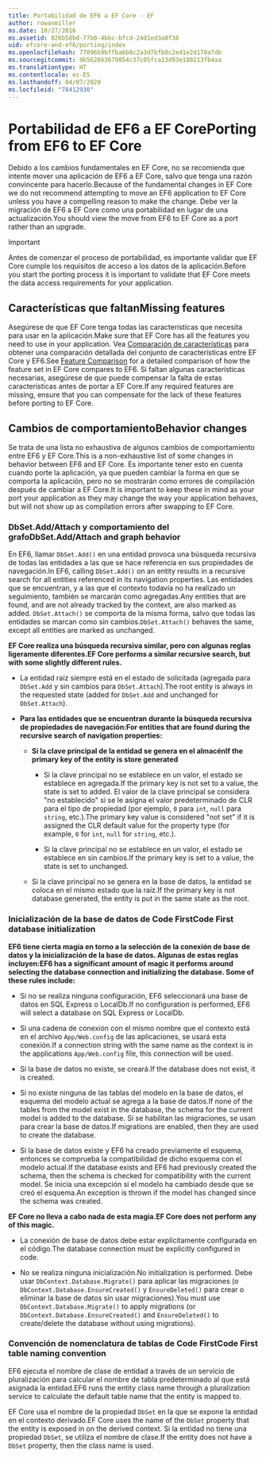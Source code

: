 ```yaml
---
title: Portabilidad de EF6 a EF Core - EF
author: rowanmiller
ms.date: 10/27/2016
ms.assetid: 826b58bd-77b0-4bbc-bfcd-24d1ed3a8f38
uid: efcore-and-ef6/porting/index
ms.openlocfilehash: 77096b9bffba6b8c2a3d7bfb0c2e41e2d170a7db
ms.sourcegitcommit: 9b562663679854c37c05fca13d93e180213fb4aa
ms.translationtype: HT
ms.contentlocale: es-ES
ms.lasthandoff: 04/07/2020
ms.locfileid: "78412930"
---
```

# <a name="porting-from-ef6-to-ef-core"></a><span data-ttu-id="fca5a-102">Portabilidad de EF6 a EF Core</span><span class="sxs-lookup"><span data-stu-id="fca5a-102">Porting from EF6 to EF Core</span></span>

<span data-ttu-id="fca5a-103">Debido a los cambios fundamentales en EF Core, no se recomienda que intente mover una aplicación de EF6 a EF Core, salvo que tenga una razón convincente para hacerlo.</span><span class="sxs-lookup"><span data-stu-id="fca5a-103">Because of the fundamental changes in EF Core we do not recommend attempting to move an EF6 application to EF Core unless you have a compelling reason to make the change.</span></span>
<span data-ttu-id="fca5a-104">Debe ver la migración de EF6 a EF Core como una portabilidad en lugar de una actualización.</span><span class="sxs-lookup"><span data-stu-id="fca5a-104">You should view the move from EF6 to EF Core as a port rather than an upgrade.</span></span>

> [!IMPORTANT]
> <span data-ttu-id="fca5a-105">Antes de comenzar el proceso de portabilidad, es importante validar que EF Core cumple los requisitos de acceso a los datos de la aplicación.</span><span class="sxs-lookup"><span data-stu-id="fca5a-105">Before you start the porting process it is important to validate that EF Core meets the data access requirements for your application.</span></span>

## <a name="missing-features"></a><span data-ttu-id="fca5a-106">Características que faltan</span><span class="sxs-lookup"><span data-stu-id="fca5a-106">Missing features</span></span>

<span data-ttu-id="fca5a-107">Asegúrese de que EF Core tenga todas las características que necesita para usar en la aplicación.</span><span class="sxs-lookup"><span data-stu-id="fca5a-107">Make sure that EF Core has all the features you need to use in your application.</span></span> <span data-ttu-id="fca5a-108">Vea [Comparación de características](xref:efcore-and-ef6/index) para obtener una comparación detallada del conjunto de características entre EF Core y EF6.</span><span class="sxs-lookup"><span data-stu-id="fca5a-108">See [Feature Comparison](xref:efcore-and-ef6/index) for a detailed comparison of how the feature set in EF Core compares to EF6.</span></span> <span data-ttu-id="fca5a-109">Si faltan algunas características necesarias, asegúrese de que puede compensar la falta de estas características antes de portar a EF Core.</span><span class="sxs-lookup"><span data-stu-id="fca5a-109">If any required features are missing, ensure that you can compensate for the lack of these features before porting to EF Core.</span></span>

## <a name="behavior-changes"></a><span data-ttu-id="fca5a-110">Cambios de comportamiento</span><span class="sxs-lookup"><span data-stu-id="fca5a-110">Behavior changes</span></span>

<span data-ttu-id="fca5a-111">Se trata de una lista no exhaustiva de algunos cambios de comportamiento entre EF6 y EF Core.</span><span class="sxs-lookup"><span data-stu-id="fca5a-111">This is a non-exhaustive list of some changes in behavior between EF6 and EF Core.</span></span> <span data-ttu-id="fca5a-112">Es importante tener esto en cuenta cuando porte la aplicación, ya que pueden cambiar la forma en que se comporta la aplicación, pero no se mostrarán como errores de compilación después de cambiar a EF Core.</span><span class="sxs-lookup"><span data-stu-id="fca5a-112">It is important to keep these in mind as your port your application as they may change the way your application behaves, but will not show up as compilation errors after swapping to EF Core.</span></span>

### <a name="dbsetaddattach-and-graph-behavior"></a><span data-ttu-id="fca5a-113">DbSet.Add/Attach y comportamiento del grafo</span><span class="sxs-lookup"><span data-stu-id="fca5a-113">DbSet.Add/Attach and graph behavior</span></span>

<span data-ttu-id="fca5a-114">En EF6, llamar `DbSet.Add()` en una entidad provoca una búsqueda recursiva de todas las entidades a las que se hace referencia en sus propiedades de navegación.</span><span class="sxs-lookup"><span data-stu-id="fca5a-114">In EF6, calling `DbSet.Add()` on an entity results in a recursive search for all entities referenced in its navigation properties.</span></span> <span data-ttu-id="fca5a-115">Las entidades que se encuentran, y a las que el contexto todavía no ha realizado un seguimiento, también se marcarán como agregadas.</span><span class="sxs-lookup"><span data-stu-id="fca5a-115">Any entities that are found, and are not already tracked by the context, are also marked as added.</span></span> <span data-ttu-id="fca5a-116">`DbSet.Attach()` se comporta de la misma forma, salvo que todas las entidades se marcan como sin cambios.</span><span class="sxs-lookup"><span data-stu-id="fca5a-116">`DbSet.Attach()` behaves the same, except all entities are marked as unchanged.</span></span>

<span data-ttu-id="fca5a-117">**EF Core realiza una búsqueda recursiva similar, pero con algunas reglas ligeramente diferentes.**</span><span class="sxs-lookup"><span data-stu-id="fca5a-117">**EF Core performs a similar recursive search, but with some slightly different rules.**</span></span>

*  <span data-ttu-id="fca5a-118">La entidad raíz siempre está en el estado de solicitada (agregada para `DbSet.Add` y sin cambios para `DbSet.Attach`).</span><span class="sxs-lookup"><span data-stu-id="fca5a-118">The root entity is always in the requested state (added for `DbSet.Add` and unchanged for `DbSet.Attach`).</span></span>

*  <span data-ttu-id="fca5a-119">**Para las entidades que se encuentran durante la búsqueda recursiva de propiedades de navegación:**</span><span class="sxs-lookup"><span data-stu-id="fca5a-119">**For entities that are found during the recursive search of navigation properties:**</span></span>

    *  <span data-ttu-id="fca5a-120">**Si la clave principal de la entidad se genera en el almacén**</span><span class="sxs-lookup"><span data-stu-id="fca5a-120">**If the primary key of the entity is store generated**</span></span>

        * <span data-ttu-id="fca5a-121">Si la clave principal no se establece en un valor, el estado se establece en agregada.</span><span class="sxs-lookup"><span data-stu-id="fca5a-121">If the primary key is not set to a value, the state is set to added.</span></span> <span data-ttu-id="fca5a-122">El valor de la clave principal se considera "no establecido" si se le asigna el valor predeterminado de CLR para el tipo de propiedad (por ejemplo, `0` para `int`, `null` para `string`, etc.).</span><span class="sxs-lookup"><span data-stu-id="fca5a-122">The primary key value is considered "not set" if it is assigned the CLR default value for the property type (for example, `0` for `int`, `null` for `string`, etc.).</span></span>

        * <span data-ttu-id="fca5a-123">Si la clave principal no se establece en un valor, el estado se establece en sin cambios.</span><span class="sxs-lookup"><span data-stu-id="fca5a-123">If the primary key is set to a value, the state is set to unchanged.</span></span>

    *  <span data-ttu-id="fca5a-124">Si la clave principal no se genera en la base de datos, la entidad se coloca en el mismo estado que la raíz.</span><span class="sxs-lookup"><span data-stu-id="fca5a-124">If the primary key is not database generated, the entity is put in the same state as the root.</span></span>

### <a name="code-first-database-initialization"></a><span data-ttu-id="fca5a-125">Inicialización de la base de datos de Code First</span><span class="sxs-lookup"><span data-stu-id="fca5a-125">Code First database initialization</span></span>

<span data-ttu-id="fca5a-126">**EF6 tiene cierta magia en torno a la selección de la conexión de base de datos y la inicialización de la base de datos. Algunas de estas reglas incluyen:**</span><span class="sxs-lookup"><span data-stu-id="fca5a-126">**EF6 has a significant amount of magic it performs around selecting the database connection and initializing the database. Some of these rules include:**</span></span>

* <span data-ttu-id="fca5a-127">Si no se realiza ninguna configuración, EF6 seleccionará una base de datos en SQL Express o LocalDb.</span><span class="sxs-lookup"><span data-stu-id="fca5a-127">If no configuration is performed, EF6 will select a database on SQL Express or LocalDb.</span></span>

* <span data-ttu-id="fca5a-128">Si una cadena de conexión con el mismo nombre que el contexto está en el archivo `App/Web.config` de las aplicaciones, se usará esta conexión.</span><span class="sxs-lookup"><span data-stu-id="fca5a-128">If a connection string with the same name as the context is in the applications `App/Web.config` file, this connection will be used.</span></span>

* <span data-ttu-id="fca5a-129">Si la base de datos no existe, se creará.</span><span class="sxs-lookup"><span data-stu-id="fca5a-129">If the database does not exist, it is created.</span></span>

* <span data-ttu-id="fca5a-130">Si no existe ninguna de las tablas del modelo en la base de datos, el esquema del modelo actual se agrega a la base de datos.</span><span class="sxs-lookup"><span data-stu-id="fca5a-130">If none of the tables from the model exist in the database, the schema for the current model is added to the database.</span></span> <span data-ttu-id="fca5a-131">Si se habilitan las migraciones, se usan para crear la base de datos.</span><span class="sxs-lookup"><span data-stu-id="fca5a-131">If migrations are enabled, then they are used to create the database.</span></span>

* <span data-ttu-id="fca5a-132">Si la base de datos existe y EF6 ha creado previamente el esquema, entonces se comprueba la compatibilidad de dicho esquema con el modelo actual.</span><span class="sxs-lookup"><span data-stu-id="fca5a-132">If the database exists and EF6 had previously created the schema, then the schema is checked for compatibility with the current model.</span></span> <span data-ttu-id="fca5a-133">Se inicia una excepción si el modelo ha cambiado desde que se creó el esquema.</span><span class="sxs-lookup"><span data-stu-id="fca5a-133">An exception is thrown if the model has changed since the schema was created.</span></span>

<span data-ttu-id="fca5a-134">**EF Core no lleva a cabo nada de esta magia.**</span><span class="sxs-lookup"><span data-stu-id="fca5a-134">**EF Core does not perform any of this magic.**</span></span>

* <span data-ttu-id="fca5a-135">La conexión de base de datos debe estar explícitamente configurada en el código.</span><span class="sxs-lookup"><span data-stu-id="fca5a-135">The database connection must be explicitly configured in code.</span></span>

* <span data-ttu-id="fca5a-136">No se realiza ninguna inicialización.</span><span class="sxs-lookup"><span data-stu-id="fca5a-136">No initialization is performed.</span></span> <span data-ttu-id="fca5a-137">Debe usar `DbContext.Database.Migrate()` para aplicar las migraciones (o `DbContext.Database.EnsureCreated()` y `EnsureDeleted()` para crear o eliminar la base de datos sin usar migraciones).</span><span class="sxs-lookup"><span data-stu-id="fca5a-137">You must use `DbContext.Database.Migrate()` to apply migrations (or `DbContext.Database.EnsureCreated()` and `EnsureDeleted()` to create/delete the database without using migrations).</span></span>

### <a name="code-first-table-naming-convention"></a><span data-ttu-id="fca5a-138">Convención de nomenclatura de tablas de Code First</span><span class="sxs-lookup"><span data-stu-id="fca5a-138">Code First table naming convention</span></span>

<span data-ttu-id="fca5a-139">EF6 ejecuta el nombre de clase de entidad a través de un servicio de pluralización para calcular el nombre de tabla predeterminado al que está asignada la entidad.</span><span class="sxs-lookup"><span data-stu-id="fca5a-139">EF6 runs the entity class name through a pluralization service to calculate the default table name that the entity is mapped to.</span></span>

<span data-ttu-id="fca5a-140">EF Core usa el nombre de la propiedad `DbSet` en la que se expone la entidad en el contexto derivado.</span><span class="sxs-lookup"><span data-stu-id="fca5a-140">EF Core uses the name of the `DbSet` property that the entity is exposed in on the derived context.</span></span> <span data-ttu-id="fca5a-141">Si la entidad no tiene una propiedad `DbSet`, se utiliza el nombre de clase.</span><span class="sxs-lookup"><span data-stu-id="fca5a-141">If the entity does not have a `DbSet` property, then the class name is used.</span></span>
